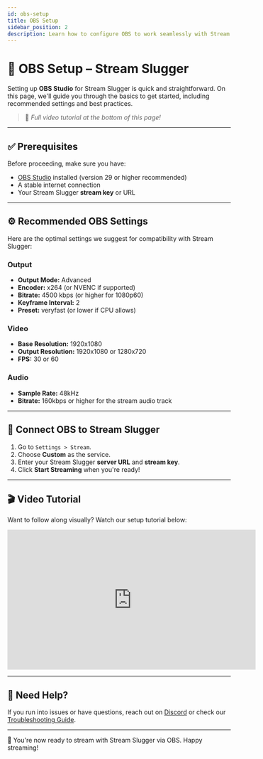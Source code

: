 ```yaml
---
id: obs-setup
title: OBS Setup
sidebar_position: 2
description: Learn how to configure OBS to work seamlessly with Stream Slugger.
---
```


# 🎥 OBS Setup – Stream Slugger

Setting up **OBS Studio** for Stream Slugger is quick and straightforward. On this page, we'll guide you through the basics to get started, including recommended settings and best practices.

> 📢 _Full video tutorial at the bottom of this page!_

---

## ✅ Prerequisites

Before proceeding, make sure you have:

- [OBS Studio](https://obsproject.com/) installed (version 29 or higher recommended)
- A stable internet connection
- Your Stream Slugger **stream key** or URL

---

## ⚙️ Recommended OBS Settings

Here are the optimal settings we suggest for compatibility with Stream Slugger:

### Output

- **Output Mode:** Advanced
- **Encoder:** x264 (or NVENC if supported)
- **Bitrate:** 4500 kbps (or higher for 1080p60)
- **Keyframe Interval:** 2
- **Preset:** veryfast (or lower if CPU allows)

### Video

- **Base Resolution:** 1920x1080
- **Output Resolution:** 1920x1080 or 1280x720
- **FPS:** 30 or 60

### Audio

- **Sample Rate:** 48kHz
- **Bitrate:** 160kbps or higher for the stream audio track

---

## 🔗 Connect OBS to Stream Slugger

1. Go to `Settings > Stream`.
2. Choose **Custom** as the service.
3. Enter your Stream Slugger **server URL** and **stream key**.
4. Click **Start Streaming** when you're ready!

---

## 🎬 Video Tutorial

Want to follow along visually? Watch our setup tutorial below:

<div style={{ textAlign: 'center', margin: '2rem 0' }}>
  <iframe width="560" height="315" src="https://www.youtube.com/embed/kqizkpBSF5E" 
    title="OBS Setup Tutorial" frameborder="0" allowfullscreen></iframe>
</div>

---

## 🙋 Need Help?

If you run into issues or have questions, reach out on [Discord](https://discord.gg/your-link) or check our [Troubleshooting Guide](./troubleshooting).

---

🚀 You're now ready to stream with Stream Slugger via OBS. Happy streaming!
